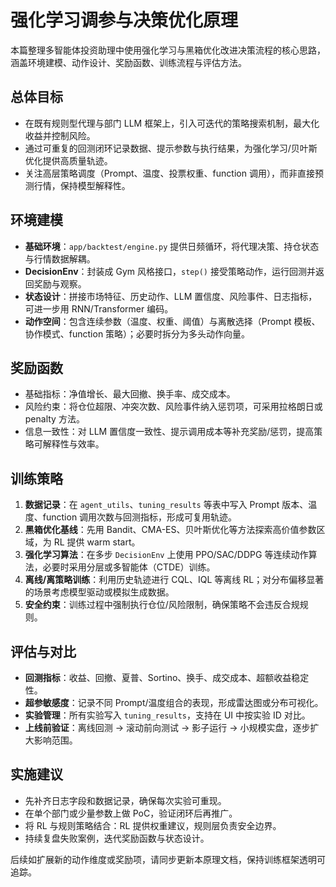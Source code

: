 # 强化学习调参与决策优化原理

本篇整理多智能体投资助理中使用强化学习与黑箱优化改进决策流程的核心思路，涵盖环境建模、动作设计、奖励函数、训练流程与评估方法。

## 总体目标

- 在既有规则型代理与部门 LLM 框架上，引入可迭代的策略搜索机制，最大化收益并控制风险。
- 通过可重复的回测闭环记录数据、提示参数与执行结果，为强化学习/贝叶斯优化提供高质量轨迹。
- 关注高层策略调度（Prompt、温度、投票权重、function 调用），而非直接预测行情，保持模型解释性。

## 环境建模

- **基础环境**：`app/backtest/engine.py` 提供日频循环，将代理决策、持仓状态与行情数据解耦。
- **DecisionEnv**：封装成 Gym 风格接口，`step()` 接受策略动作，运行回测并返回奖励与观察。
- **状态设计**：拼接市场特征、历史动作、LLM 置信度、风险事件、日志指标，可进一步用 RNN/Transformer 编码。
- **动作空间**：包含连续参数（温度、权重、阈值）与离散选择（Prompt 模板、协作模式、function 策略）；必要时拆分为多头动作向量。

## 奖励函数

- 基础指标：净值增长、最大回撤、换手率、成交成本。
- 风险约束：将仓位超限、冲突次数、风险事件纳入惩罚项，可采用拉格朗日或 penalty 方法。
- 信息一致性：对 LLM 置信度一致性、提示调用成本等补充奖励/惩罚，提高策略可解释性与效率。

## 训练策略

1. **数据记录**：在 `agent_utils`、`tuning_results` 等表中写入 Prompt 版本、温度、function 调用次数与回测指标，形成可复用轨迹。
2. **黑箱优化基线**：先用 Bandit、CMA-ES、贝叶斯优化等方法探索高价值参数区域，为 RL 提供 warm start。
3. **强化学习算法**：在多步 `DecisionEnv` 上使用 PPO/SAC/DDPG 等连续动作算法，必要时采用分层或多智能体（CTDE）训练。
4. **离线/离策略训练**：利用历史轨迹进行 CQL、IQL 等离线 RL；对分布偏移显著的场景考虑模型驱动或模拟生成数据。
5. **安全约束**：训练过程中强制执行仓位/风险限制，确保策略不会违反合规规则。

## 评估与对比

- **回测指标**：收益、回撤、夏普、Sortino、换手、成交成本、超额收益稳定性。
- **超参敏感度**：记录不同 Prompt/温度组合的表现，形成雷达图或分布可视化。
- **实验管理**：所有实验写入 `tuning_results`，支持在 UI 中按实验 ID 对比。
- **上线前验证**：离线回测 → 滚动前向测试 → 影子运行 → 小规模实盘，逐步扩大影响范围。

## 实施建议

- 先补齐日志字段和数据记录，确保每次实验可重现。
- 在单个部门或少量参数上做 PoC，验证闭环后再推广。
- 将 RL 与规则策略结合：RL 提供权重建议，规则层负责安全边界。
- 持续复盘失败案例，迭代奖励函数与状态设计。

后续如扩展新的动作维度或奖励项，请同步更新本原理文档，保持训练框架透明可追踪。
